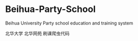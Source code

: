 # Beihua-Party-School
Beihua University Party school education and training system  

北华大学 北华网苑 刷课爬虫代码
